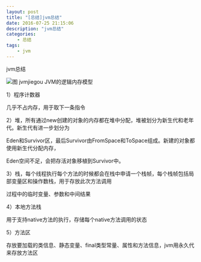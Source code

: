```yaml
---
layout: post
title: "[总结]jvm总结"
date: 2016-07-25 21:15:06 
description: "jvm总结"
categories: 
    - 总结
tags:
    - jvm
---
```


jvm总结

<!--more-->

![图 jvmjiegou](/img/blog/jvm/jvmjiegou.png)
JVM的逻辑内存模型

1）程序计数器

几乎不占内存，用于取下一条指令

2）堆，所有通过new创建的对象的内存都在堆中分配，堆被划分为新生代和老年代。新生代有进一步划分为

Eden和Survivor区，最后Survivor由FromSpace和ToSpace组成。新建的对象都使用新生代分配内存，

Eden空间不足，会把存活对象移植到Survivor中。

3）栈，每个线程执行每个方法的时候都会在栈中申请一个栈帧，每个栈帧包括局部变量区和操作数栈，用于存放此次方法调用

过程中的临时变量、参数和中间结果

4）本地方法栈

用于支持native方法的执行，存储每个native方法调用的状态

5）方法区

存放要加载的类信息、静态变量、final类型常量、属性和方法信息，jvm用永久代来存放方法区
